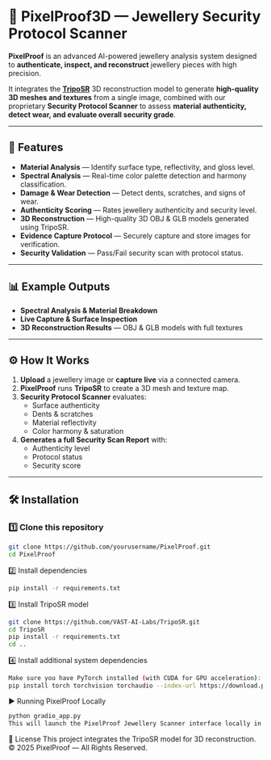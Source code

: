 # 💎 PixelProof3D — Jewellery Security Protocol Scanner

**PixelProof** is an advanced AI-powered jewellery analysis system designed to **authenticate, inspect, and reconstruct** jewellery pieces with high precision.

It integrates the **[TripoSR](https://github.com/VAST-AI-Labs/TripoSR)** 3D reconstruction model to generate **high-quality 3D meshes and textures** from a single image, combined with our proprietary **Security Protocol Scanner** to assess **material authenticity, detect wear, and evaluate overall security grade**.

---

## 🚀 Features

- **Material Analysis** — Identify surface type, reflectivity, and gloss level.
- **Spectral Analysis** — Real-time color palette detection and harmony classification.
- **Damage & Wear Detection** — Detect dents, scratches, and signs of wear.
- **Authenticity Scoring** — Rates jewellery authenticity and security level.
- **3D Reconstruction** — High-quality 3D OBJ & GLB models generated using TripoSR.
- **Evidence Capture Protocol** — Securely capture and store images for verification.
- **Security Validation** — Pass/Fail security scan with protocol status.

---

## 📊 Example Outputs

- **Spectral Analysis & Material Breakdown**
- **Live Capture & Surface Inspection**
- **3D Reconstruction Results** — OBJ & GLB models with full textures

---

## ⚙️ How It Works

1. **Upload** a jewellery image or **capture live** via a connected camera.
2. **PixelProof** runs **TripoSR** to create a 3D mesh and texture map.
3. **Security Protocol Scanner** evaluates:
   - Surface authenticity
   - Dents & scratches
   - Material reflectivity
   - Color harmony & saturation
4. **Generates a full Security Scan Report** with:
   - Authenticity level
   - Protocol status
   - Security score

---

## 🛠 Installation

### 1️⃣ Clone this repository
```bash
git clone https://github.com/yourusername/PixelProof.git
cd PixelProof
```
2️⃣ Install dependencies
```bash
pip install -r requirements.txt
```
3️⃣ Install TripoSR model
```bash
git clone https://github.com/VAST-AI-Labs/TripoSR.git
cd TripoSR
pip install -r requirements.txt
cd ..
```
4️⃣ Install additional system dependencies
```bash
Make sure you have PyTorch installed (with CUDA for GPU acceleration):
pip install torch torchvision torchaudio --index-url https://download.pytorch.org/whl/cu118
```
▶️ Running PixelProof Locally
```bash
python gradio_app.py
This will launch the PixelProof Jewellery Scanner interface locally in your browser.
```

📜 License
This project integrates the TripoSR model for 3D reconstruction.
© 2025 PixelProof — All Rights Reserved.
